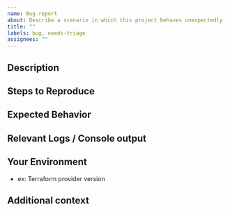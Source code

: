 ```yaml
---
name: Bug report
about: Describe a scenario in which this project behaves unexpectedly
title: ""
labels: bug, needs-triage
assignees: ""
---
```


[NOTE]: # " ^^ Provide a general summary of the issue in the title above. ^^ "

## Description

[NOTE]: # " Describe the problem you're encountering. "
[TIP]: # " Do NOT give us access or passwords to your New Relic account or API keys! "

## Steps to Reproduce

[NOTE]: # " Please be as specific as possible. "

## Expected Behavior

[NOTE]: # " Tell us what you expected to happen. "

## Relevant Logs / Console output

[NOTE]: # " Please provide specifics of the local error logs, Browser Dev Tools console, etc. if appropriate and possible. "

## Your Environment

[TIP]: # " Include as many relevant details about your environment as possible. "

- ex: Terraform provider version

## Additional context

[TIP]: # " Add any other context about the problem here. "
